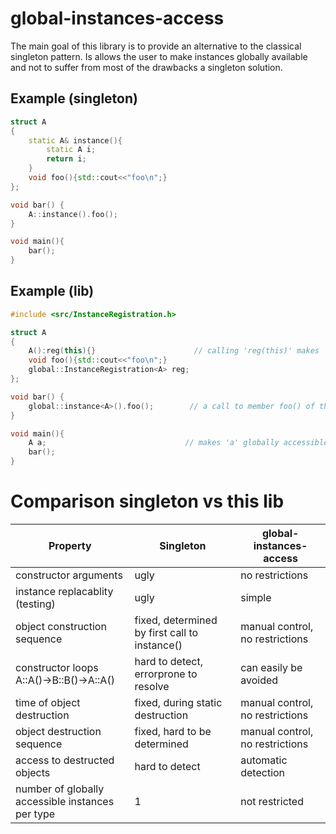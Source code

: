 # global-instances-access
The main goal of this library is to provide an alternative to the classical singleton pattern.
Is allows the user to make instances globally available and not to suffer from most of the drawbacks a singleton solution.

## Example (singleton)

```cpp
struct A
{
    static A& instance(){
        static A i;
        return i;
    }
    void foo(){std::cout<<"foo\n";}
};

void bar() {
    A::instance().foo();
}

void main(){
    bar();
}
```

## Example (lib)

```cpp
#include <src/InstanceRegistration.h>

struct A
{
    A():reg(this){}                      // calling 'reg(this)' makes 'this' globally accessible
    void foo(){std::cout<<"foo\n";}
    global::InstanceRegistration<A> reg;
};

void bar() {
    global::instance<A>().foo();        // a call to member foo() of the globally accessible instance of A
}

void main(){
    A a;                               // makes 'a' globally accessible
    bar();
}
```

# Comparison singleton vs this lib


| Property | Singleton | global-instances-access |
| --- | --- | --- |
| constructor arguments | ugly | no restrictions |
| instance replacablity (testing) | ugly | simple |
| object construction sequence | fixed, determined by first call to instance() | manual control, no restrictions  | 
| constructor loops A::A()->B::B()->A::A() | hard to detect, errorprone to resolve | can easily be avoided | 
| time of object destruction | fixed, during static destruction | manual control, no restrictions | 
| object destruction sequence | fixed, hard to be determined | manual control, no restrictions | 
| access to destructed objects | hard to detect | automatic detection |
| number of globally accessible instances per type | 1 | not restricted | 
